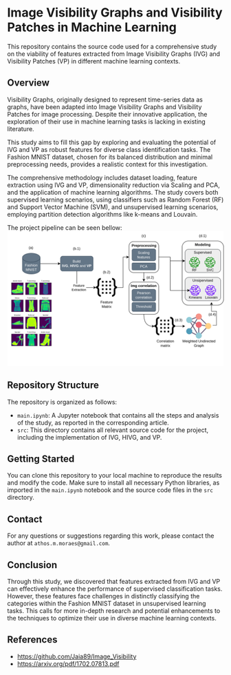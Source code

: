 # Image Visibility Graphs and Visibility Patches in Machine Learning

This repository contains the source code used for a comprehensive study on the viability of features extracted from Image Visibility Graphs (IVG) and Visibility Patches (VP) in different machine learning contexts.

## Overview

Visibility Graphs, originally designed to represent time-series data as graphs, have been adapted into Image Visibility Graphs and Visibility Patches for image processing. Despite their innovative application, the exploration of their use in machine learning tasks is lacking in existing literature.

This study aims to fill this gap by exploring and evaluating the potential of IVG and VP as robust features for diverse class identification tasks. The Fashion MNIST dataset, chosen for its balanced distribution and minimal preprocessing needs, provides a realistic context for this investigation.

The comprehensive methodology includes dataset loading, feature extraction using IVG and VP, dimensionality reduction via Scaling and PCA, and the application of machine learning algorithms. The study covers both supervised learning scenarios, using classifiers such as Random Forest (RF) and Support Vector Machine (SVM), and unsupervised learning scenarios, employing partition detection algorithms like k-means and Louvain.

The project pipeline can be seen bellow:
![Pipeline](images/pipeline.png)

## Repository Structure

The repository is organized as follows:

- `main.ipynb`: A Jupyter notebook that contains all the steps and analysis of the study, as reported in the corresponding article.
- `src`: This directory contains all relevant source code for the project, including the implementation of IVG, HIVG, and VP.

## Getting Started

You can clone this repository to your local machine to reproduce the results and modify the code. Make sure to install all necessary Python libraries, as imported in the `main.ipynb` notebook and the source code files in the `src` directory.

## Contact

For any questions or suggestions regarding this work, please contact the author at `athos.m.moraes@gmail.com`.

## Conclusion

Through this study, we discovered that features extracted from IVG and VP can effectively enhance the performance of supervised classification tasks. However, these features face challenges in distinctly classifying the categories within the Fashion MNIST dataset in unsupervised learning tasks. This calls for more in-depth research and potential enhancements to the techniques to optimize their use in diverse machine learning contexts.

## References
- https://github.com/Jaia89/Image_Visibility
- https://arxiv.org/pdf/1702.07813.pdf
